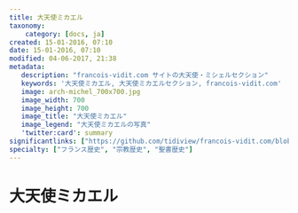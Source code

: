 ```yaml
---
title: 大天使ミカエル
taxonomy:
    category: [docs, ja]
created: 15-01-2016, 07:10
date: 15-01-2016, 07:10
modified: 04-06-2017, 21:38
metadata:
   description: "francois-vidit.com サイトの大天使・ミシェルセクション"
   keywords: '大天使ミカエル, 大天使ミカエルセクション, francois-vidit.com'
   image: arch-michel_700x700.jpg
   image_width: 700
   image_height: 700
   image_title: "大天使ミカエル"
   image_legend: "大天使ミカエルの写真"
   'twitter:card': summary
significantlinks: ["https://github.com/tidiview/francois-vidit.com/blob/develop/user/sites/docs/pages/01.home/05.mont-saint-michel/01.arch-michel/chapter.ja.md"]
specialty: ["フランス歴史", "宗教歴史", "聖書歴史"]
---
```


# 大天使ミカエル  